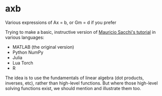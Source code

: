 # axb
Various expressions of Ax = b, or Gm = d if you prefer

Trying to make a basic, instructive version of [Mauricio Sacchi's tutorial](https://www.ualberta.ca/~msacchi/GEOPH431_531/linear_intro.pdf) in various languages:

- MATLAB (the original version)
- Python NumPy
- Julia
- Lua Torch
- R

The idea is to use the fundamentals of linear algebra (dot products, inverses, etc), rather than high-level functions. But where those high-level solving functions exist, we should mention and illustrate them too.
